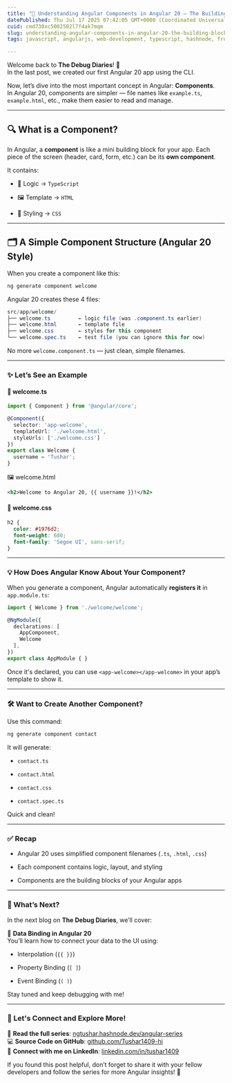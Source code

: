 ```yaml
---
title: "🧱 Understanding Angular Components in Angular 20 — The Building Blocks of Every App"
datePublished: Thu Jul 17 2025 07:42:05 GMT+0000 (Coordinated Universal Time)
cuid: cmd730xc5002502l7f4ak7mqm
slug: understanding-angular-components-in-angular-20-the-building-blocks-of-every-app
tags: javascript, angularjs, web-development, typescript, hashnode, frontend-development, techblogs, angular20, thedebugdiaries, codewithtushar

---
```


Welcome back to **The Debug Diaries**! 👋  
In the last post, we created our first Angular 20 app using the CLI.

Now, let’s dive into the most important concept in Angular: **Components**.  
In Angular 20, components are simpler — file names like `example.ts`, `example.html`, etc., make them easier to read and manage.

---

## 🔍 What is a Component?

In Angular, a **component** is like a mini building block for your app. Each piece of the screen (header, card, form, etc.) can be its **own component**.

It contains:

* 🧠 Logic → `TypeScript`
    
* 🖼️ Template → `HTML`
    
* 🎨 Styling → `CSS`
    

---

## 🗂️ A Simple Component Structure (Angular 20 Style)

When you create a component like this:

```bash
ng generate component welcome
```

Angular 20 creates these 4 files:

```java
src/app/welcome/
├── welcome.ts         ← logic file (was .component.ts earlier)
├── welcome.html       ← template file
├── welcome.css        ← styles for this component
└── welcome.spec.ts    ← test file (you can ignore this for now)
```

No more `welcome.component.ts` — just clean, simple filenames.

---

### ✨ Let’s See an Example

#### 🧠 welcome.ts

```typescript
import { Component } from '@angular/core';

@Component({
  selector: 'app-welcome',
  templateUrl: './welcome.html',
  styleUrls: ['./welcome.css']
})
export class Welcome {
  username = 'Tushar';
}
```

🖼️ welcome.html

```xml
<h2>Welcome to Angular 20, {{ username }}!</h2>
```

#### 🎨 welcome.css

```css
h2 {
  color: #1976d2;
  font-weight: 600;
  font-family: 'Segoe UI', sans-serif;
}
```

---

### 💡 How Does Angular Know About Your Component?

When you generate a component, Angular automatically **registers it** in `app.module.ts`:

```typescript
import { Welcome } from './welcome/welcome';

@NgModule({
  declarations: [
    AppComponent,
    Welcome
  ],
})
export class AppModule { }
```

Once it's declared, you can use `<app-welcome></app-welcome>` in your app’s template to show it.

---

### 🛠️ Want to Create Another Component?

Use this command:

```bash
ng generate component contact
```

It will generate:

* `contact.ts`
    
* `contact.html`
    
* `contact.css`
    
* `contact.spec.ts`
    

Quick and clean!

---

### ✅ Recap

* Angular 20 uses simplified component filenames (`.ts`, `.html`, `.css`)
    
* Each component contains logic, layout, and styling
    
* Components are the building blocks of your Angular apps

---

### 📌 What’s Next?

In the next blog on **The Debug Diaries**, we’ll cover:

🔗 **Data Binding in Angular 20**  
You’ll learn how to connect your data to the UI using:

* Interpolation (`{{ }}`)
    
* Property Binding (`[ ]`)
    
* Event Binding (`( )`)
    

Stay tuned and keep debugging with me!

---

### 🔗 Let's Connect and Explore More!

📖 **Read the full series**: [ngtushar.hashnode.dev/angular-series](https://ngtushar.hashnode.dev/angular-series)  
💻 **Source Code on GitHub**: [github.com/Tushar1409-hj](https://github.com/Tushar1409-hj)  
🔗 **Connect with me on LinkedIn**: [linkedin.com/in/tushar1409](https://www.linkedin.com/in/tushar-jadhav-0997ab265/)

If you found this post helpful, don’t forget to share it with your fellow developers and follow the series for more Angular insights! 🚀